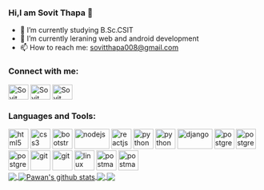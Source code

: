 ### Hi,I am Sovit Thapa 👋


- 🔭 I’m currently studying B.Sc.CSIT
- 🌱 I’m currently leraning web and android development 
- 📫 How to reach me: sovitthapa008@gmail.com
 <p align="left">
<h3 align="left">Connect with me:</h3>
<a href="https://www.facebook.com/sovit.thapa.1806" target="_blank"><img align="center" src="https://cdn.jsdelivr.net/npm/simple-icons@3.0.1/icons/facebook.svg" alt="Sovit Thapa" height="30" width="40" /></a>
<a href="https://www.instagram.com/t_m_sovit/" target="_blank"><img align="center" src="https://cdn.jsdelivr.net/npm/simple-icons@3.0.1/icons/instagram.svg" alt="Sovit Thapa" height="30" width="40" /></a>
<a href="www.linkedin.com/in/sovit-thapa-438aa21b3" target="_blank"><img align="center" src="https://cdn.jsdelivr.net/npm/simple-icons@3.0.1/icons/linkedin.svg" alt="Sovit Thapa" height="30" width="40" /></a>
</p>
<h3 align="left">Languages and Tools:</h3>
<p align="left"><img src="https://www.vectorlogo.zone/logos/w3_html5/w3_html5-icon.svg" alt="html5" width="40" height="40"/> 
<img src="https://www.flaticon.com/svg/static/icons/svg/732/732190.svg" alt="css3" width="40" height="40"/>
<img src="https://www.vectorlogo.zone/logos/getbootstrap/getbootstrap-icon.svg" alt="bootstrap" width="40" height="40"/>
<img src="https://www.vectorlogo.zone/logos/nodejs/nodejs-ar21.svg" alt="nodejs" width="70" height="40"/>
<img src="https://www.vectorlogo.zone/logos/reactjs/reactjs-icon.svg" alt="reactjs" width="40" height="40"/>
<img src="https://www.vectorlogo.zone/logos/angular/angular-icon.svg" alt="python" width="40" height="40"/>
  <img src="https://www.vectorlogo.zone/logos/php/php-ar21.svg" alt="python" width="40" height="40"/>
<img src="https://www.vectorlogo.zone/logos/laravel/laravel-ar21.svg" alt="django" width="70" height="40"/>
  <img src="https://www.vectorlogo.zone/logos/postgresql/postgresql-icon.svg" alt="postgres" width="40" height="40"/>
  <img src="https://www.vectorlogo.zone/logos/mysql/mysql-official.svg" alt="postgres" width="40" height="40"/>
  <img src="https://www.vectorlogo.zone/logos/mongodb/mongodb-icon.svg" alt="postgres" width="40" height="40"/>
<img src="https://www.vectorlogo.zone/logos/graphql/graphql-ar21.svg" alt="git" width="40" height="40"/>
 <img src="https://www.vectorlogo.zone/logos/git-scm/git-scm-icon.svg" alt="git" width="40" height="40"/>
<img src="https://www.vectorlogo.zone/logos/linux/linux-icon.svg" alt="linux" width="40" height="40"/>
<img src="https://www.vectorlogo.zone/logos/apache/apache-ar21.svg" alt="postman" width="40" height="40"/>
  <img src="https://www.vectorlogo.zone/logos/nginx/nginx-icon.svg" alt="postman" width="40" height="40"/>
<br/>
  <a href="https://github.com/sovit888">
  <img align="center" src="https://github-readme-stats.vercel.app/api/top-langs/?username=sovit888&theme=light&hide_langs_below=1" />
</a>
<a href="https://github.com/sovit888">
 <img align="center" src="https://github-readme-stats.vercel.app/api?username=sovit888&show_icons=true&theme=light&line_height=27" alt="Pawan's github stats"/>
</a>
  <a href="https://github.com/sovit888/store-management-server">
  <img align="center" src="https://github-readme-stats.vercel.app/api/pin/?username=sovit888&repo=store-management-server&theme=light" />

</a>
<a href="https://github.com/sovit888/store-management-client">
 <img align="center" src="https://github-readme-stats.vercel.app/api/pin/?username=sovit888&repo=store-management-client&theme=light" />
</a>
